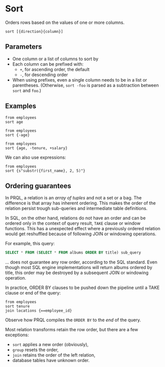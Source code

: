 # Sort

Orders rows based on the values of one or more columns.

```prql no-eval
sort [{direction}{column}]
```

## Parameters

- One column or a list of columns to sort by
- Each column can be prefixed with:
  - `+`, for ascending order, the default
  - `-`, for descending order
- When using prefixes, even a single column needs to be in a list or
  parentheses. (Otherwise, `sort -foo` is parsed as a subtraction between `sort`
  and `foo`.)

## Examples

```prql
from employees
sort age
```

```prql
from employees
sort {-age}
```

```prql
from employees
sort {age, -tenure, +salary}
```

We can also use expressions:

```prql
from employees
sort {s"substr({first_name}, 2, 5)"}
```

## Ordering guarantees

In PRQL, a relation is an _array of tuples_ and not a set or a bag. The
difference is that array has inherent ordering. This makes the order of the
relation persist trough sub-queries and intermediate table definitions.

In SQL, on the other hand, relations do not have an order and can be ordered
only in the context of query result, `TAKE` clause or window functions. This has
a unexpected effect where a previously ordered relation would get reshuffled
because of following JOIN or windowing operations.

For example, this query:

```sql
SELECT * FROM (SELECT * FROM albums ORDER BY title) sub_query
```

... does not guarantee any row order, according to the SQL standard. Even though
most SQL engine implementations will return albums ordered by title, this order
may be destroyed by a subsequent JOIN or windowing operation.

In practice, ORDER BY clauses to be pushed down the pipeline until a TAKE clause
or end of the query:

```prql
from employees
sort tenure
join locations {==employee_id}
```

Observe how PRQL compiles the `ORDER BY` to the _end_ of the query.

Most relation transforms retain the row order, but there are a few exceptions:

- `sort` applies a new order (obviously),
- `group` resets the order,
- `join` retains the order of the left relation,
- database tables have unknown order.
